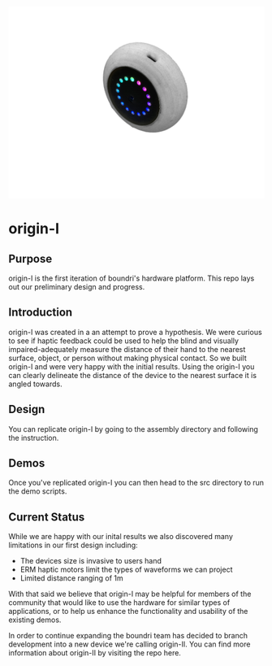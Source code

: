 
![NURV](https://github.com/boundri/origin-I/blob/master/images/nurvtiltedphoto.jpg)
# origin-I

## Purpose 
origin-I is the first iteration of boundri's hardware platform. This repo lays out our preliminary design and progress. 

## Introduction 
origin-I was created in a an attempt to prove a hypothesis. We were curious to see if haptic feedback could be used to help the blind and visually impaired-adequately measure the distance of their hand to the nearest surface, object, or person without making physical contact. So we built origin-I and were very happy with the initial results. Using the origin-I you can clearly delineate the distance of the device to the nearest surface it is angled towards.

## Design 
You can replicate origin-I by going to the assembly directory and following the instruction. 

## Demos
Once you've replicated origin-I you can then head to the src directory to run the demo scripts. 

## Current Status 
While we are happy with our inital results we also discovered many limitations in our first design including:
- The devices size is invasive to users hand
- ERM haptic motors limit the types of waveforms we can project
- Limited distance ranging of 1m

With that said we believe that origin-I may be helpful for members of the community that would like to use the hardware for similar types of applications, or to help us enhance the functionality and usability of the existing demos.

In order to continue expanding the boundri team has decided to branch development into a new device we're calling origin-II. You can find more information about origin-II by visiting the repo here. 


      
